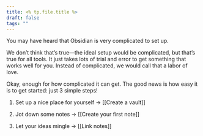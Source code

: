 ```yaml
---
title: <% tp.file.title %>
draft: false
tags: ""
---
```

You may have heard that Obsidian is very complicated to set up.

We don’t think that’s true—the ideal setup would be complicated, but that’s true for all tools. It just takes lots of trial and error to get something that works well for you. Instead of complicated, we would call that a labor of love.

Okay, enough for how complicated it can get. The good news is how easy it is to get started: just 3 simple steps!

1. Set up a nice place for yourself
   → [[Create a vault]]
   
2. Jot down some notes
   → [[Create your first note]]
   
3. Let your ideas mingle
   → [[Link notes]]